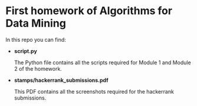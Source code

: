 # First homework of Algorithms for Data Mining
In this repo you can find:
* **script.py**
  
   The Python file contains all the scripts required for Module 1 and Module 2 of the homework.
* **stamps/hackerrank_submissions.pdf**
  
   This PDF contains all the screenshots required for the hackerrank submissions.
